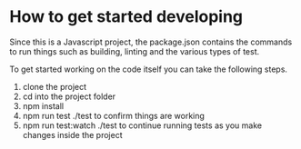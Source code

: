 # How to get started developing

Since this is a Javascript project, the package.json contains the commands to run things such as building, linting and the various types of test.

To get started working on the code itself you can take the following steps.

1. clone the project
2. cd into the project folder
3. npm install
4. npm run test ./test to confirm things are working
5. npm run test:watch ./test to continue running tests as you make changes inside the project
